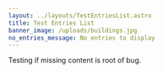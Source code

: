 ```yaml
---
layout: ../layouts/TestEntriesList.astro
title: Test Entries List
banner_image: /uploads/buildings.jpg
no_entries_message: No entries to display
---
```

Testing if missing content is root of bug.